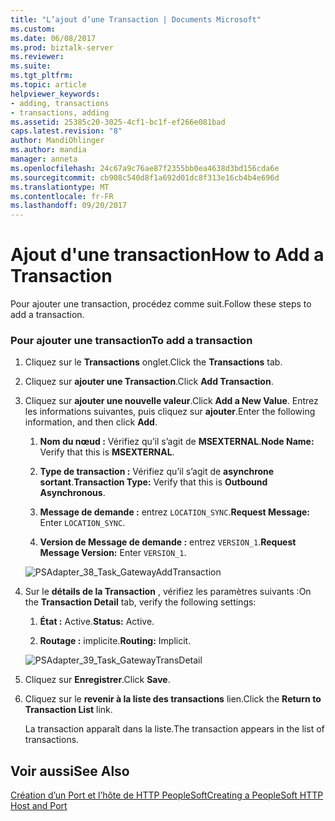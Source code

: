 ```yaml
---
title: "L’ajout d’une Transaction | Documents Microsoft"
ms.custom: 
ms.date: 06/08/2017
ms.prod: biztalk-server
ms.reviewer: 
ms.suite: 
ms.tgt_pltfrm: 
ms.topic: article
helpviewer_keywords:
- adding, transactions
- transactions, adding
ms.assetid: 25385c20-3025-4cf1-bc1f-ef266e081bad
caps.latest.revision: "8"
author: MandiOhlinger
ms.author: mandia
manager: anneta
ms.openlocfilehash: 24c67a9c76ae87f2355bb0ea4638d3bd156cda6e
ms.sourcegitcommit: cb908c540d8f1a692d01dc8f313e16cb4b4e696d
ms.translationtype: MT
ms.contentlocale: fr-FR
ms.lasthandoff: 09/20/2017
---
```

# <a name="how-to-add-a-transaction"></a><span data-ttu-id="d5ff8-102">Ajout d'une transaction</span><span class="sxs-lookup"><span data-stu-id="d5ff8-102">How to Add a Transaction</span></span>
<span data-ttu-id="d5ff8-103">Pour ajouter une transaction, procédez comme suit.</span><span class="sxs-lookup"><span data-stu-id="d5ff8-103">Follow these steps to add a transaction.</span></span>  
  
### <a name="to-add-a-transaction"></a><span data-ttu-id="d5ff8-104">Pour ajouter une transaction</span><span class="sxs-lookup"><span data-stu-id="d5ff8-104">To add a transaction</span></span>  
  
1.  <span data-ttu-id="d5ff8-105">Cliquez sur le **Transactions** onglet.</span><span class="sxs-lookup"><span data-stu-id="d5ff8-105">Click the **Transactions** tab.</span></span>  
  
2.  <span data-ttu-id="d5ff8-106">Cliquez sur **ajouter une Transaction**.</span><span class="sxs-lookup"><span data-stu-id="d5ff8-106">Click **Add Transaction**.</span></span>  
  
3.  <span data-ttu-id="d5ff8-107">Cliquez sur **ajouter une nouvelle valeur**.</span><span class="sxs-lookup"><span data-stu-id="d5ff8-107">Click **Add a New Value**.</span></span> <span data-ttu-id="d5ff8-108">Entrez les informations suivantes, puis cliquez sur **ajouter**.</span><span class="sxs-lookup"><span data-stu-id="d5ff8-108">Enter the following information, and then click **Add**.</span></span>  
  
    1.  <span data-ttu-id="d5ff8-109">**Nom du nœud :** Vérifiez qu’il s’agit de **MSEXTERNAL**.</span><span class="sxs-lookup"><span data-stu-id="d5ff8-109">**Node Name:** Verify that this is **MSEXTERNAL**.</span></span>  
  
    2.  <span data-ttu-id="d5ff8-110">**Type de transaction :** Vérifiez qu’il s’agit de **asynchrone sortant**.</span><span class="sxs-lookup"><span data-stu-id="d5ff8-110">**Transaction Type:** Verify that this is **Outbound Asynchronous**.</span></span>  
  
    3.  <span data-ttu-id="d5ff8-111">**Message de demande :** entrez `LOCATION_SYNC`.</span><span class="sxs-lookup"><span data-stu-id="d5ff8-111">**Request Message:** Enter `LOCATION_SYNC`.</span></span>  
  
    4.  <span data-ttu-id="d5ff8-112">**Version de Message de demande :** entrez `VERSION_1`.</span><span class="sxs-lookup"><span data-stu-id="d5ff8-112">**Request Message Version:** Enter `VERSION_1`.</span></span>  
  
     ![](../core/media/psadapter-38-task-gatewayaddtransaction.gif "PSAdapter_38_Task_GatewayAddTransaction")  
  
4.  <span data-ttu-id="d5ff8-113">Sur le **détails de la Transaction** , vérifiez les paramètres suivants :</span><span class="sxs-lookup"><span data-stu-id="d5ff8-113">On the **Transaction Detail** tab, verify the following settings:</span></span>  
  
    1.  <span data-ttu-id="d5ff8-114">**État :** Active.</span><span class="sxs-lookup"><span data-stu-id="d5ff8-114">**Status:** Active.</span></span>  
  
    2.  <span data-ttu-id="d5ff8-115">**Routage :** implicite.</span><span class="sxs-lookup"><span data-stu-id="d5ff8-115">**Routing:** Implicit.</span></span>  
  
     ![](../core/media/psadapter-39-task-gatewaytransdetail.gif "PSAdapter_39_Task_GatewayTransDetail")  
  
5.  <span data-ttu-id="d5ff8-116">Cliquez sur **Enregistrer**.</span><span class="sxs-lookup"><span data-stu-id="d5ff8-116">Click **Save**.</span></span>  
  
6.  <span data-ttu-id="d5ff8-117">Cliquez sur le **revenir à la liste des transactions** lien.</span><span class="sxs-lookup"><span data-stu-id="d5ff8-117">Click the **Return to Transaction List** link.</span></span>  
  
     <span data-ttu-id="d5ff8-118">La transaction apparaît dans la liste.</span><span class="sxs-lookup"><span data-stu-id="d5ff8-118">The transaction appears in the list of transactions.</span></span>  
  
## <a name="see-also"></a><span data-ttu-id="d5ff8-119">Voir aussi</span><span class="sxs-lookup"><span data-stu-id="d5ff8-119">See Also</span></span>  
 [<span data-ttu-id="d5ff8-120">Création d’un Port et l’hôte de HTTP PeopleSoft</span><span class="sxs-lookup"><span data-stu-id="d5ff8-120">Creating a PeopleSoft HTTP Host and Port</span></span>](../core/creating-a-peoplesoft-http-host-and-port.md)